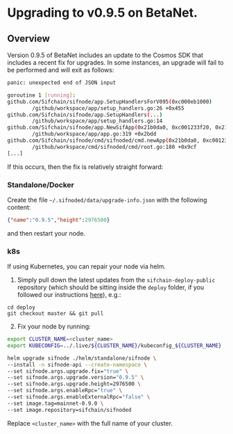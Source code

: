 # Upgrading to v0.9.5 on BetaNet.

## Overview

Version 0.9.5 of BetaNet includes an update to the Cosmos SDK that includes a recent fix for upgrades. In some instances, an upgrade will fail to be performed and will exit as follows:

```bash
panic: unexpected end of JSON input

goroutine 1 [running]:
github.com/Sifchain/sifnode/app.SetupHandlersForV095(0xc000eb1000)
        /github/workspace/app/setup_handlers.go:26 +0x455
github.com/Sifchain/sifnode/app.SetupHandlers(...)
        /github/workspace/app/setup_handlers.go:14
github.com/Sifchain/sifnode/app.NewSifApp(0x21b0da0, 0xc001233f20, 0x21c8fe0, 0xc0010e2050, 0x0, 0x0, 0x1, 0xc0012e1d10, 0xc000fa99a0, 0xf, ...)
        /github/workspace/app/app.go:319 +0x2bdd
github.com/Sifchain/sifnode/cmd/sifnoded/cmd.newApp(0x21b0da0, 0xc001233f20, 0x21c8fe0, 0xc0010e2050, 0x0, 0x0, 0x216ed00, 0xc0010307e0, 0xc001035400, 0x1d3194a)
        /github/workspace/cmd/sifnoded/cmd/root.go:180 +0x9cf
[...]
```

If this occurs, then the fix is relatively straight forward:

### Standalone/Docker

Create the file `~/.sifnoded/data/upgrade-info.json` with the following content:

```json
{"name":"0.9.5","height":2976500}
```

and then restart your node.

### k8s

If using Kubernetes, you can repair your node via helm. 

1. Simply pull down the latest updates from the `sifchain-deploy-public` repository (which should be sitting inside the `deploy` folder, if you followed our instructions [here](https://github.com/Sifchain/sifnode/blob/master/docs/chainOps/k8s/README.md#prerequisites--dependencies)), e.g.:

```
cd deploy
git checkout master && git pull
```

2. Fix your node by running:

```bash
export CLUSTER_NAME=<cluster_name>
export KUBECONFIG=../.live/${CLUSTER_NAME}/kubeconfig_${CLUSTER_NAME}

helm upgrade sifnode ./helm/standalone/sifnode \
--install -n sifnode-api --create-namespace \
--set sifnode.args.upgrade.fix="true" \
--set sifnode.args.upgrade.version="0.9.5" \
--set sifnode.args.upgrade.height=2976500 \
--set sifnode.args.enableRpc="true" \
--set sifnode.args.enableExternalRpc="false" \
--set image.tag=mainnet-0.9.0 \
--set image.repository=sifchain/sifnoded
```

Replace `<cluster_name>` with the full name of your cluster.
